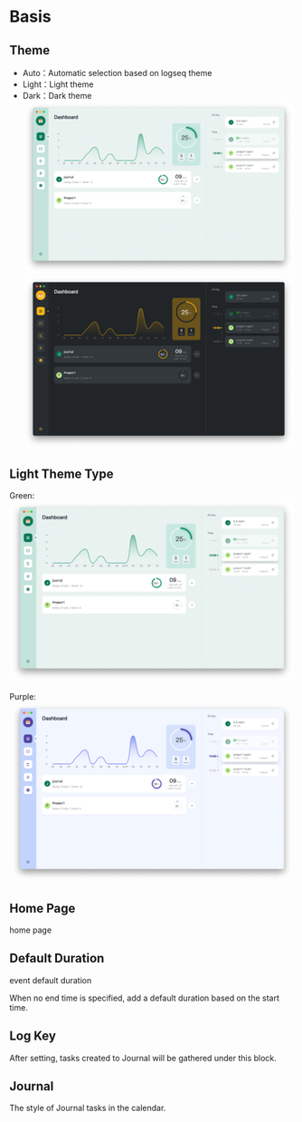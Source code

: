 # Basis

## Theme
- Auto：Automatic selection based on logseq theme
- Light：Light theme
- Dark：Dark theme
![light](../../screenshots/dashboard-light.png)
![dark](../../screenshots/dashboard-dark.png)

## Light Theme Type

Green:
![green](../../screenshots/dashboard-light.png)

Purple:
![purple](../../screenshots/dashboard-purple.png)

## Home Page
home page

## Default Duration
event default duration

When no end time is specified, add a default duration based on the start time.

## Log Key

After setting, tasks created to Journal will be gathered under this block.

## Journal

The style of Journal tasks in the calendar.